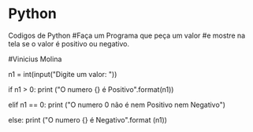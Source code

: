 # Python
Codigos de Python
#Faça um Programa que peça um valor
#e mostre na tela se o valor é positivo ou negativo.

#Vinicius Molina

n1 = int(input("Digite um valor: "))

if n1 > 0:
    print ("O numero {} é Positivo".format(n1))

elif n1 == 0:
    print ("O numero 0 não é nem Positivo nem Negativo")
    
else:
    print ("O numero {} é Negativo".format (n1))
